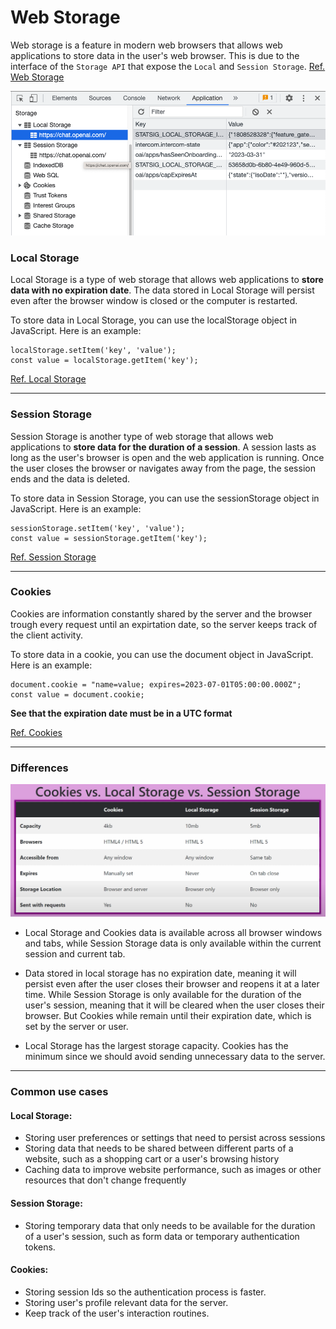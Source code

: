 # Web Storage

Web storage is a feature in modern web browsers that allows web applications to store data in the user's web browser. This is due to the interface of the `Storage API` that expose the `Local` and `Session Storage`.
[Ref. Web Storage](https://developer.mozilla.org/es/docs/Web/API/Storage)

![Application screenshot](./imgs/application.png)

### **Local Storage**

Local Storage is a type of web storage that allows web applications to **store data with no expiration date**. The data stored in Local Storage will persist even after the browser window is closed or the computer is restarted.

To store data in Local Storage, you can use the localStorage object in JavaScript. Here is an example:

```
localStorage.setItem('key', 'value');
const value = localStorage.getItem('key');
```

[Ref. Local Storage](https://developer.mozilla.org/es/docs/Web/API/Window/localStorage)

---

### **Session Storage**

Session Storage is another type of web storage that allows web applications to **store data for the duration of a session**. A session lasts as long as the user's browser is open and the web application is running. Once the user closes the browser or navigates away from the page, the session ends and the data is deleted.

To store data in Session Storage, you can use the sessionStorage object in JavaScript. Here is an example:

```
sessionStorage.setItem('key', 'value');
const value = sessionStorage.getItem('key');
```

[Ref. Session Storage](https://developer.mozilla.org/es/docs/Web/API/Window/sessionStorage)

---

### **Cookies**

Cookies are information constantly shared by the server and the browser trough every request until an expirtation date, so the server keeps track of the client activity.

To store data in a cookie, you can use the document object in JavaScript. Here is an example:

```
document.cookie = "name=value; expires=2023-07-01T05:00:00.000Z";
const value = document.cookie;
```

**See that the expiration date must be in a UTC format**

[Ref. Cookies](https://developer.mozilla.org/es/docs/Web/HTTP/Cookies)

---

### **Differences**

![Differences](./imgs/differences.png)

- Local Storage and Cookies data is available across all browser windows and tabs, while Session Storage data is only available within the current session and current tab.

- Data stored in local storage has no expiration date, meaning it will persist even after the user closes their browser and reopens it at a later time. While Session Storage is only available for the duration of the user's session, meaning that it will be cleared when the user closes their browser. But Cookies while remain until their expiration date, which is set by the server or user.

- Local Storage has the largest storage capacity. Cookies has the minimum since we should avoid sending unnecessary data to the server.

---

### **Common use cases**

#### Local Storage:

- Storing user preferences or settings that need to persist across sessions
- Storing data that needs to be shared between different parts of a website, such as a shopping cart or a user's browsing history
- Caching data to improve website performance, such as images or other resources that don't change frequently

#### Session Storage:

- Storing temporary data that only needs to be available for the duration of a user's session, such as form data or temporary authentication tokens.

#### Cookies:

- Storing session Ids so the authentication process is faster.
- Storing user's profile relevant data for the server.
- Keep track of the user's interaction routines.
